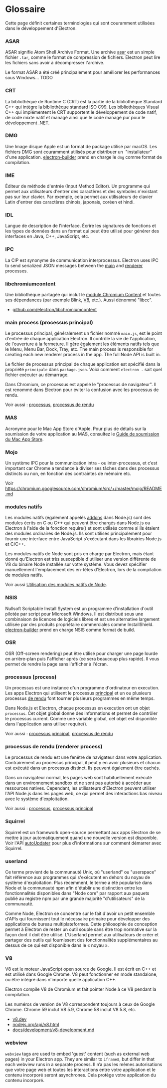 # Glossaire

Cette page définit certaines terminologies qui sont couramment utilisées dans le développement d'Electron.

### ASAR

ASAR signifie Atom Shell Archive Format. Une archive [asar][asar] est un simple fichier `.tar`, comme le format de compression de fichiers. Electron peut lire les fichiers sans avoir à décompresser l'archive.

Le format ASAR a été créé principalement pour améliorer les performances sous Windows... TODO

### CRT

La bibliothèque de Runtime C (CRT) est la partie de la bibliothèque Standard C++ qui intègre la bibliothèque standard ISO C99. Les bibliothèques Visual C++ qui implémentent le CRT supportent le développement de code natif, de code mixte natif et managé ainsi que le code managé pur pour le développement .NET.

### DMG

Une Image disque Apple est un format de package utilisé par macOS. Les fichiers DMG sont couramment utilisés pour distribuer un  "installateur" d'une application. [electron-builder][] prend en charge le `dmg` comme format de compilation.

### IME

Éditeur de méthode d'entrée (Input Method Editor). Un programme qui permet aux utilisateurs d'entrer des caractères et des symboles n'existant pas sur leur clavier. Par exemple, cela permet aux utilisateurs de clavier Latin d'entrer des caractères chinois, japonais, coréen et hindi.

### IDL

Langue de description de l'interface. Écrire les signatures de fonctions et les types de données dans un format qui peut être utilisé pour générer des interfaces en Java, C++, JavaScript, etc.

### IPC

La CIP est synonyme de communication interprocessus. Electron uses IPC to send serialized JSON messages between the [main][] and [renderer][] processes.

### libchromiumcontent

Une bibliothèque partagée qui inclut le [module Chromium Content][] et toutes ses dépendances (par exemple Blink, [V8][], etc.). Aussi dénommé "libcc".

- [github.com/electron/libchromiumcontent](https://github.com/electron/libchromiumcontent)

### main process (processus principal)

Le processus principal, généralement un fichier nommé `main.js`, est le point d'entrée de chaque application Electron. Il contrôle la vie de l'application, de l'ouverture à la fermeture. Il gère également les éléments natifs tels que le Menu, Menu Bar, Dock, Tray, etc. The main process is responsible for creating each new renderer process in the app. The full Node API is built in.

Le fichier de processus principal de chaque application est spécifié dans la propriété `principale` dans `package.json`. Voici comment `electron .` sait quel fichier exécuter au démarrage.

Dans Chromium, ce processus est appelé le "processus de navigateur". Il est renommé dans Electron pour éviter la confusion avec les processus de rendu.

Voir aussi : [processus](#process), [processus de rendu](#renderer-process)

### MAS

Acronyme pour le Mac App Store d'Apple. Pour plus de détails sur la soumission de votre application au MAS, consultez le [Guide de soumission du Mac App Store][].

### Mojo

Un système IPC pour la communication intra - ou inter-processus, et c’est important car Chrome a tendance à diviser ses tâches dans des processus distincts ou non, en fonction des contraintes de mémoire etc.

Voir https://chromium.googlesource.com/chromium/src/+/master/mojo/README.md

### modules natifs

Les modules natifs (également appelés [addons][] dans Node.js) sont des modules écrits en C ou C++ qui peuvent être chargés dans Node.js ou Electron à l'aide de la fonction require() et sont utilisés comme si ils étaient des modules ordinaires de Node.js. Ils sont utilisés principalement pour fournir une interface entre JavaScript s'exécutant dans les librairies Node.js et C/C++.

Les modules natifs de Node sont pris en charge par Electron, mais étant donné qu'Electron est très susceptible d'utiliser une version différente de V8 du binaire Node installée sur votre système. Vous devez spécifier manuellement l'emplacement des en-têtes d'Electron, lors de la compilation de modules natifs.

Voir aussi [Utilisation des modules natifs de Node][].

### NSIS

Nullsoft Scriptable Install System est un programme d'installation d'outil pilotée par script pour Microsoft Windows. Il est distribué sous une combinaison de licences de logiciels libres et est une alternative largement utilisée par des produits propriétaire commerciales comme InstallShield. [electron-builder][] prend en charge NSIS comme format de build.

### OSR

OSR (Off-screen rendering) peut être utilisé pour charger une page lourde en arrière-plan puis l'afficher après (ce sera beaucoup plus rapide). Il vous permet de rendre la page sans l'afficher à l'écran.

### processus (process)

Un processus est une instance d'un programme d'ordinateur en execution. Les apps Electron qui utilisent le processus [principal][] et un ou plusieurs processus [de rendu][] font tourner plusieurs programmes en même temps.

Dans Node.js et Electron, chaque processus en execution ont un objet `processus`. Cet objet global donne des informations et permet de contrôler le processus current. Comme une variable global, cet objet est disponible dans l'application sans utiliser require().

Voir aussi : [processus principal](#main-process), [processus de rendu](#renderer-process)

### processus de rendu (renderer process)

Le processus de rendu est une fenêtre de navigateur dans votre application. Contrairement au processus principal, il peut y en avoir plusieurs et chacun est exécuté dans un processus distinct. Ils peuvent également être cachés.

Dans un navigateur normal, les pages web sont habituellement exécuté dans un environnement sandbox et ne sont pas autorisé à accéder aux ressources natives. Cependant, les utilisateurs d'Electron peuvent utiliser l'API Node.js dans les pages web, ce qui permet des interactions bas niveau avec le système d'exploitation.

Voir aussi : [processus](#process), [processus principal](#main-process)

### Squirrel

Squirrel est un framework open-source permettant aux apps Electron de se mettre à jour automatiquement quand une nouvelle version est disponible. Voir l'API [autoUpdater][] pour plus d'informations sur comment démarrer avec Squirrel.

### userland

Ce terme provient de la communauté Unix, où "userland" ou "userspace" fait référence aux programmes qui s'exécutent en dehors du noyau de système d'exploitation. Plus récemment, le terme a été popularisé dans Node et la communauté npm afin d'établir une distinction entre les fonctionnalités disponibles dans "Node core" par rapport aux paquets publié au registre npm par une grande majorité "d'utilisateurs" de la communauté.

Comme Node, Electron se concentre sur le fait d'avoir un petit ensemble d'APIs qui fournissent tout le nécessaire primaire pour développer des applications de bureau multiplateformes. Cette philosophie de conception permet à Electron de rester un outil souple sans être trop normative sur la façon dont il doit être utilisé. L'Userland permet aux utilisateurs de créer et partager des outils qui fournissent des fonctionnalités supplémentaires au dessus de ce qui est disponible dans le « noyau ».

### V8

V8 est le moteur JavaScript open source de Google. Il est écrit en C++ et est utilisé dans Google Chrome. V8 peut fonctionner en mode standalone, ou être intégré dans n'importe quelle application C++.

Electron compile V8 de Chromium et fait pointer Node à ce V8 pendant la compilation.

Les numéros de version de V8 correspondent toujours à ceux de Google Chrome. Chrome 59 inclut V8 5.9, Chrome 58 inclut V8 5.8, etc.

- [v8.dev](https://v8.dev/)
- [nodejs.org/api/v8.html](https://nodejs.org/api/v8.html)
- [docs/development/v8-development.md](development/v8-development.md)

### webview

`webview` tags are used to embed 'guest' content (such as external web pages) in your Electron app. They are similar to `iframe`s, but differ in that each webview runs in a separate process. Il n’a pas les mêmes autorisations que votre page web et toutes les interactions entre votre application et le contenu incorporé seront asynchrones. Cela protège votre application du contenu incorporé.

[addons]: https://nodejs.org/api/addons.html
[asar]: https://github.com/electron/asar
[autoUpdater]: api/auto-updater.md
[module Chromium Content]: https://www.chromium.org/developers/content-module
[electron-builder]: https://github.com/electron-userland/electron-builder
[Guide de soumission du Mac App Store]: tutorial/mac-app-store-submission-guide.md
[main]: #main-process
[principal]: #main-process
[renderer]: #renderer-process
[de rendu]: #renderer-process
[Utilisation des modules natifs de Node]: tutorial/using-native-node-modules.md
[V8]: #v8
